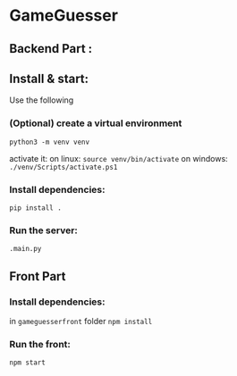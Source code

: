 # GameGuesser

## Backend Part :

## Install & start:

Use the following

### (Optional) create a virtual environment
`python3 -m venv venv`

activate it:
on linux:
`source venv/bin/activate`
on windows:
`./venv/Scripts/activate.ps1`
### Install dependencies:
`pip install .`

### Run the server:
`.main.py`

## Front Part

### Install dependencies:

in `gameguesserfront` folder
`npm install`

### Run the front:
`npm start`
